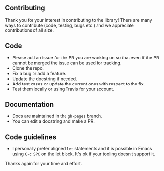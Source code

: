 ## Contributing

Thank you for your interest in contributing to the library! There are many ways to contribute (code, testing, bugs etc.) and we appreciate contributions of all size.

## Code

* Please add an issue for the PR you are working on so that even if the PR cannot be merged the issue can be used for tracking.
* Clone the repo.
* Fix a bug or add a feature.
* Update the docstring if needed.
* Add test cases or update the current ones with respect to the fix.
* Test them locally or using Travis for your account.

## Documentation

* Docs are maintained in the `gh-pages` branch.
* You can edit a docstring and make a PR.

## Code guidelines

* I personally prefer aligned `let` statements and it is possible in Emacs using `C-c SPC` on the let block. It's ok if your tooling doesn't support it.

Thanks again for your time and effort.
